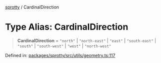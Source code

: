 
[sprotty](../globals) / CardinalDirection

# Type Alias: CardinalDirection

> **CardinalDirection** = `"north"` \| `"north-east"` \| `"east"` \| `"south-east"` \| `"south"` \| `"south-west"` \| `"west"` \| `"north-west"`

Defined in: [packages/sprotty/src/utils/geometry.ts:117](https://github.com/eclipse-sprotty/sprotty/blob/f9b2433481cc27a1ac0c92d525a92039ae7f6c76/packages/sprotty/src/utils/geometry.ts#L117)
